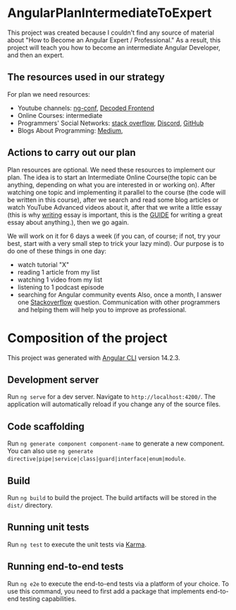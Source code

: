 # AngularPlanIntermediateToExpert

This project was created because I couldn't find any source of material about "How to Become an Angular Expert / Professional." As a result, this project will teach you how to become an intermediate Angular Developer, and then an expert.

## The resources used in our strategy  

For plan we need resources:

- Youtube channels: [ng-conf](https://www.youtube.com/c/ngconfonline), [Decoded Frontend](https://www.youtube.com/c/DecodedFrontend)
- Online Courses: intermediate
- Programmers' Social Networks: [stack overflow](https://stackoverflow.com/), [Discord](https://discord.com/invite/angular), [GitHub](https://github.com/)
- Blogs About Programming: [Medium](https://medium.com/),

## Actions to carry out our plan  

Plan resources are optional. We need these resources to implement our plan. The idea is to start an Intermediate Online Course(the topic can be anything, depending on what you are interested in or working on). After watching one topic and implementing it parallel to the course (the code will be written in this course), after we search and read some blog articles or watch YouTube Advanced videos about it, after that we write a little essay (this is why [writing](https://www.youtube.com/watch?v=bfDOoADCfkg) essay is important, this is the [GUIDE](https://docs.google.com/viewer?url=http://jordanbpeterson.com/wp-content/uploads/2018/02/Essay_Writing_Guide.docx) for writing a great essay about anything.), then we go again.

We will work on it for 6 days a week (if you can, of course; if not, try your best, start with a very small step to trick your lazy mind). Our purpose is to do one of these things in one day:

- watch tutorial "X"
- reading 1 article from my list
- watching 1 video from my list
- listening to 1 podcast episode
- searching for Angular community events
  Also, once a month, I answer one [Stackoverflow](https://stackoverflow.com/) question. Communication with other programmers and helping them will help you to improve as professional.

# Composition of the project

This project was generated with [Angular CLI](https://github.com/angular/angular-cli) version 14.2.3.

## Development server

Run `ng serve` for a dev server. Navigate to `http://localhost:4200/`. The application will automatically reload if you change any of the source files.

## Code scaffolding

Run `ng generate component component-name` to generate a new component. You can also use `ng generate directive|pipe|service|class|guard|interface|enum|module`.

## Build

Run `ng build` to build the project. The build artifacts will be stored in the `dist/` directory.

## Running unit tests

Run `ng test` to execute the unit tests via [Karma](https://karma-runner.github.io).

## Running end-to-end tests

Run `ng e2e` to execute the end-to-end tests via a platform of your choice. To use this command, you need to first add a package that implements end-to-end testing capabilities.
